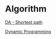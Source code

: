 # Algorithm

[DA - Shortest path](Algorithm%2036a8f29653984dbebc100cd6d68c371b/DA%20-%20Shortest%20path%20248bc2a763cf4a8c8353546206b514ef.md)

[Dynamic Programming](Algorithm%2036a8f29653984dbebc100cd6d68c371b/Dynamic%20Programming%207a0631a2e2354a0d9b8586b9dcdef116.md)